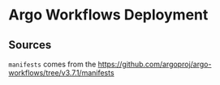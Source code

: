 # Argo Workflows Deployment

## Sources

`manifests` comes from the <https://github.com/argoproj/argo-workflows/tree/v3.7.1/manifests>
